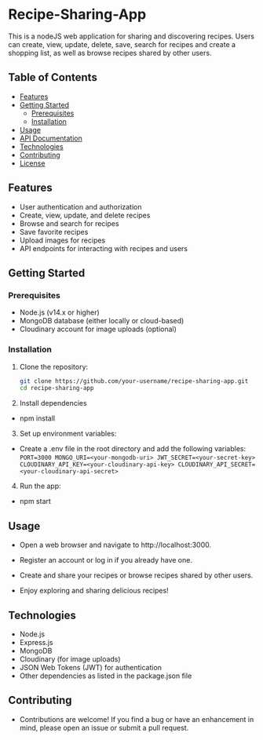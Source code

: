 # Recipe-Sharing-App

This is a nodeJS web application for sharing and discovering recipes. Users can create, view, update, delete, save, search for recipes and create a shopping list, as well as browse recipes shared by other users.

## Table of Contents

- [Features](#features)
- [Getting Started](#getting-started)
  - [Prerequisites](#prerequisites)
  - [Installation](#installation)
- [Usage](#usage)
- [API Documentation](#api-documentation)
- [Technologies](#technologies)
- [Contributing](#contributing)
- [License](#license)

## Features

- User authentication and authorization
- Create, view, update, and delete recipes
- Browse and search for recipes
- Save favorite recipes
- Upload images for recipes
- API endpoints for interacting with recipes and users

## Getting Started

### Prerequisites

- Node.js (v14.x or higher)
- MongoDB database (either locally or cloud-based)
- Cloudinary account for image uploads (optional)

### Installation

1. Clone the repository:

   ```sh
   git clone https://github.com/your-username/recipe-sharing-app.git
   cd recipe-sharing-app
   
2. Install dependencies
- npm install

3. Set up environment variables:

- Create a .env file in the root directory and add the following variables:
  `PORT=3000
MONGO_URI=<your-mongodb-uri>
JWT_SECRET=<your-secret-key>
CLOUDINARY_API_KEY=<your-cloudinary-api-key>
CLOUDINARY_API_SECRET=<your-cloudinary-api-secret>`

4. Run the app:

- npm start

## Usage

- Open a web browser and navigate to http://localhost:3000.

- Register an account or log in if you already have one.

- Create and share your recipes or browse recipes shared by other users.

- Enjoy exploring and sharing delicious recipes!



## Technologies

- Node.js
- Express.js
- MongoDB
- Cloudinary (for image uploads)
- JSON Web Tokens (JWT) for authentication
- Other dependencies as listed in the package.json file

  
## Contributing

- Contributions are welcome! If you find a bug or have an enhancement in mind, please open an issue or submit a pull request.

